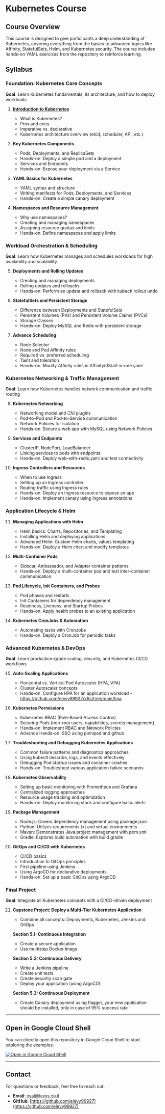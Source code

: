 
# Kubernetes Course

## Course Overview

This course is designed to give participants a deep understanding of Kubernetes, covering everything from the basics to advanced topics like Affinity, StatefulSets, Helm, and Kubernetes security. The course includes hands-on YAML exercises from the repository to reinforce learning.

## Syllabus

### Foundation: Kubernetes Core Concepts
**Goal**: Learn Kubernetes fundamentals, its architecture, and how to deploy workloads

1. **[Introduction to Kubernetes](https://github.com/elevy99927/k8s/blob/main/docs/Chapter-01.md)**
   - What is Kubernetes?
   - Pros and cons
   - Imperative vs. declarative
   - Kubernetes architecture overview (etcd, scheduler, API, etc.)

2. **Key Kubernetes Components**
   - Pods, Deployments, and ReplicaSets
   - Hands-on: Deploy a simple pod and a deployment
   - Services and Endpoints
   - Hands-on: Expose your deployment via a Service

3. **YAML Basics for Kubernetes**
   - YAML syntax and structure
   - Writing manifests for Pods, Deployments, and Services
   - Hands-on: Create a simple canary deployment

4. **Namespaces and Resource Management**
   - Why use namespaces?
   - Creating and managing namespaces
   - Assigning resource quotas and limits
   - Hands-on: Define namespaces and apply limits

### Workload Orchestration & Scheduling
**Goal**: Learn how Kubernetes manages and schedules workloads for high availability and scalability

5. **Deployments and Rolling Updates**
   - Creating and managing deployments
   - Rolling updates and rollbacks
   - Hands-on: Perform an update and rollback with kubectl rollout undo

6. **StatefulSets and Persistent Storage**
   - Difference between Deployments and StatefulSets
   - Persistent Volumes (PVs) and Persistent Volume Claims (PVCs)
   - Storage Classes
   - Hands-on: Deploy MySQL and Redis with persistent storage

7. **Advance Scheduling**
   - Node Selector
   - Node and Pod Affinity rules
   - Required vs. preferred scheduling
   - Taint and toleration
   - Hands-on: Modify Affinity rules in Affinity/03/all-in-one.yaml

### Kubernetes Networking & Traffic Management
**Goal**: Learn how Kubernetes handles network communication and traffic routing

8. **Kubernetes Networking**
   - Networking model and CNI plugins
   - Pod-to-Pod and Pod-to-Service communication
   - Network Policies for isolation
   - Hands-on: Secure a web app with MySQL using Network Policies

9. **Services and Endpoints**
   - ClusterIP, NodePort, LoadBalancer
   - Linking services to pods with endpoints
   - Hands-on: Deploy web-with-redis.yaml and test connectivity

10. **Ingress Controllers and Resources**
    - When to use Ingress
    - Setting up an Ingress controller
    - Routing traffic using Ingress rules
    - Hands-on: Deploy an Ingress resource to expose an app
    - Hands-on: Implement canary using Ingress annotations

### Application Lifecycle & Helm

11. **Managing Applications with Helm**
    - Helm basics: Charts, Repositories, and Templating
    - Installing Helm and deploying applications
    - Advanced Helm: Custom Helm charts, values templating
    - Hands-on: Deploy a Helm chart and modify templates

12. **Multi-Container Pods**
    - Sidecar, Ambassador, and Adapter container patterns
    - Hands-on: Deploy a multi-container pod and test inter-container communication

13. **Pod Lifecycle, Init Containers, and Probes**
    - Pod phases and restarts
    - Init Containers for dependency management
    - Readiness, Liveness, and Startup Probes
    - Hands-on: Apply health probes to an existing application

14. **Kubernetes CronJobs & Automation**
    - Automating tasks with CronJobs
    - Hands-on: Deploy a CronJob for periodic tasks

### Advanced Kubernetes & DevOps
**Goal**: Learn production-grade scaling, security, and Kubernetes CI/CD workflows

15. **Auto-Scaling Applications**
    - Horizontal vs. Vertical Pod Autoscaler (HPA, VPA)
    - Cluster Autoscaler concepts
    - Hands-on: Configure HPA for an application workload - https://github.com/elevy99927/k8s/tree/main/hpa

16. **Kubernetes Permissions**
    - Kubernetes RBAC (Role-Based Access Control)
    - Securing Pods (non-root users, capabilities, secrets management)
    - Hands-on: Implement RBAC and Network Policies
    - Advance Hands-on: SSO using pinniped and github

17. **Troubleshooting and Debugging Kubernetes Applications**
    - Common failure patterns and diagnostics approaches
    - Using kubectl describe, logs, and events effectively
    - Debugging Pod startup issues and container crashes
    - Hands-on: Troubleshoot various application failure scenarios

18. **Kubernetes Observability**
    - Setting up basic monitoring with Prometheus and Grafana
    - Centralized logging approaches
    - Resource usage tracking and optimization
    - Hands-on: Deploy monitoring stack and configure basic alerts

19. **Package Management**
    - Node.js: Covers dependency management using package.json
    - Python: Utilizes requirements.txt and virtual environments
    - Maven: Demonstrates Java project management with pom.xml
    - Gradle: Explores build automation with build.gradle

20. **GitOps and CI/CD with Kubernetes**
    - CI/CD basics
    - Introduction to GitOps principles
    - First pipeline using Jenkins
    - Using ArgoCD for declarative deployments
    - Hands-on: Set up a basic GitOps using ArgoCD

### Final Project
**Goal**: Integrate all Kubernetes concepts with a CI/CD-driven deployment

21. **Capstone Project: Deploy a Multi-Tier Kubernetes Application**
    - Combine all concepts: Deployments, Kubernetes, Jenkins and GitOps
    
    **Section 5.1: Continuous Integration**
    - Create a secure application
    - Use multistep Docker Image
    
    **Section 5.2: Continuous Delivery**
    - Write a Jenkins pipeline
    - Create unit tests
    - Create security scan gate
    - Deploy your application (using ArgoCD)
    
    **Section 5.3: Continuous Deployment**
    - Create Canary deployment using flagger, your new application should be installed, only in case of 95% success rate
---

## Open in Google Cloud Shell

You can directly open this repository in Google Cloud Shell to start exploring the examples:

[![Open in Google Cloud Shell](https://camo.githubusercontent.com/198b1d237c4023111c3f163552130daf552a0a684ea7a8ed1adc98c9b7f59659/68747470733a2f2f677374617469632e636f6d2f636c6f75647373682f696d616765732f6f70656e2d62746e2e737667)](https://shell.cloud.google.com/cloudshell/editor?cloudshell_git_repo=https://github.com/elevy99927/k8s)


---
## Contact

For questions or feedback, feel free to reach out:

- **Email**: eyal@levys.co.il
- **GitHub**: [https://github.com/elevy99927](https://github.com/elevy99927)

